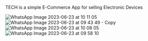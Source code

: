 TECH is a simple E-Commerce App for selling Electronic Devices 




![WhatsApp Image 2023-06-23 at 10 11 05](https://github.com/a7med7amed/TECH/assets/120002258/234a013d-dd46-48d2-a0c6-12e1e3931eb9)![WhatsApp Image 2023-06-23 at 09 43 49 - Copy](https://github.com/a7med7amed/TECH/assets/120002258/dbacb0f6-d0ee-46e8-8b79-609cc2b9ac75)
![WhatsApp Image 2023-06-23 at 10 08 05](https://github.com/a7med7amed/TECH/assets/120002258/add4af6a-773f-4b2c-94d8-8f8f98ceef3b)![WhatsApp Image 2023-06-23 at 09 58 10](https://github.com/a7med7amed/TECH/assets/120002258/8188179a-c6cb-4690-8156-6de12e41b6eb)
